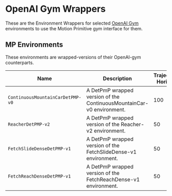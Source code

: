# OpenAI Gym Wrappers

These are the Environment Wrappers for selected [OpenAI Gym](https://gym.openai.com/) environments to use
the Motion Primitive gym interface for them.

## MP Environments
These environments are wrapped-versions of their OpenAI-gym counterparts.

|Name| Description|Trajectory Horizon|Action Dimension|Context Dimension
|---|---|---|---|---|
|`ContinuousMountainCarDetPMP-v0`| A DetPmP wrapped version of the ContinuousMountainCar-v0 environment. | 100 | 1
|`ReacherDetPMP-v2`| A DetPmP wrapped version of the Reacher-v2 environment. | 50 | 2
|`FetchSlideDenseDetPMP-v1`| A DetPmP wrapped version of the FetchSlideDense-v1 environment. | 50 | 4 
|`FetchReachDenseDetPMP-v1`| A DetPmP wrapped version of the FetchReachDense-v1 environment. | 50 | 4
